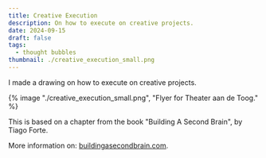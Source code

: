 ```yaml
---
title: Creative Execution
description: On how to execute on creative projects.
date: 2024-09-15
draft: false
tags:
  - thought bubbles
thumbnail: ./creative_execution_small.png
---
```


I made a drawing on how to execute on creative projects.

{% image "./creative_execution_small.png", "Flyer for Theater aan de Toog." %}

This is based on a chapter from the book "Building A Second Brain", by Tiago Forte.

More information on: [buildingasecondbrain.com](https://www.buildingasecondbrain.com/).

